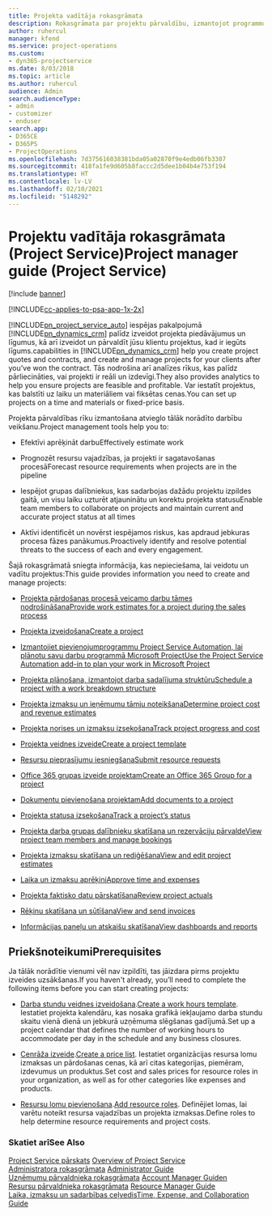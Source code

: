 ```yaml
---
title: Projekta vadītāja rokasgrāmata
description: Rokasgrāmata par projektu pārvaldību, izmantojot programmu Project Service
author: ruhercul
manager: kfend
ms.service: project-operations
ms.custom:
- dyn365-projectservice
ms.date: 8/03/2018
ms.topic: article
ms.author: ruhercul
audience: Admin
search.audienceType:
- admin
- customizer
- enduser
search.app:
- D365CE
- D365PS
- ProjectOperations
ms.openlocfilehash: 7d375616038381bda05a02870f9e4edb06fb3307
ms.sourcegitcommit: 418fa1fe9d605b8faccc2d5dee1b04b4e753f194
ms.translationtype: HT
ms.contentlocale: lv-LV
ms.lasthandoff: 02/10/2021
ms.locfileid: "5148292"
---
```

# <a name="project-manager-guide-project-service"></a><span data-ttu-id="aaccb-103">Projektu vadītāja rokasgrāmata (Project Service)</span><span class="sxs-lookup"><span data-stu-id="aaccb-103">Project manager guide (Project Service)</span></span>

[!include [banner](../includes/psa-now-project-operations.md)]

[!INCLUDE[cc-applies-to-psa-app-1x-2x](../includes/cc-applies-to-psa-app-1x-2x.md)]

[!INCLUDE[pn_project_service_auto](../includes/pn-project-service-auto.md)] <span data-ttu-id="aaccb-104">iespējas pakalpojumā [!INCLUDE[pn_dynamics_crm](../includes/pn-dynamics-crm.md)] palīdz izveidot projekta piedāvājumus un līgumus, kā arī izveidot un pārvaldīt jūsu klientu projektus, kad ir iegūts līgums.</span><span class="sxs-lookup"><span data-stu-id="aaccb-104">capabilities in [!INCLUDE[pn_dynamics_crm](../includes/pn-dynamics-crm.md)] help you create project quotes and contracts, and create and manage projects for your clients after you’ve won the contract.</span></span> <span data-ttu-id="aaccb-105">Tās nodrošina arī analīzes rīkus, kas palīdz pārliecināties, vai projekti ir reāli un izdevīgi.</span><span class="sxs-lookup"><span data-stu-id="aaccb-105">They also provides analytics to help you ensure projects are feasible and profitable.</span></span> <span data-ttu-id="aaccb-106">Var iestatīt projektus, kas balstīti uz laiku un materiāliem vai fiksētas cenas.</span><span class="sxs-lookup"><span data-stu-id="aaccb-106">You can set up projects on a time and materials or fixed-price basis.</span></span>  
  
 <span data-ttu-id="aaccb-107">Projekta pārvaldības rīku izmantošana atvieglo tālāk norādīto darbību veikšanu.</span><span class="sxs-lookup"><span data-stu-id="aaccb-107">Project management tools help you to:</span></span>  
  
-   <span data-ttu-id="aaccb-108">Efektīvi aprēķināt darbu</span><span class="sxs-lookup"><span data-stu-id="aaccb-108">Effectively estimate work</span></span>  
  
-   <span data-ttu-id="aaccb-109">Prognozēt resursu vajadzības, ja projekti ir sagatavošanas procesā</span><span class="sxs-lookup"><span data-stu-id="aaccb-109">Forecast resource requirements when projects are in the pipeline</span></span>  
  
-   <span data-ttu-id="aaccb-110">Iespējot grupas dalībniekus, kas sadarbojas dažādu projektu izpildes gaitā, un visu laiku uzturēt atjauninātu un korektu projekta statusu</span><span class="sxs-lookup"><span data-stu-id="aaccb-110">Enable team members to collaborate on projects and maintain current and accurate project status at all times</span></span>  
  
-   <span data-ttu-id="aaccb-111">Aktīvi identificēt un novērst iespējamos riskus, kas apdraud jebkuras procesa fāzes panākumus.</span><span class="sxs-lookup"><span data-stu-id="aaccb-111">Proactively identify and resolve potential threats to the success of each and every engagement.</span></span>  
  
<span data-ttu-id="aaccb-112">Šajā rokasgrāmatā sniegta informācija, kas nepieciešama, lai veidotu un vadītu projektus:</span><span class="sxs-lookup"><span data-stu-id="aaccb-112">This guide provides information you need to create and manage projects:</span></span>  
  
-   [<span data-ttu-id="aaccb-113">Projekta pārdošanas procesā veicamo darbu tāmes nodrošināšana</span><span class="sxs-lookup"><span data-stu-id="aaccb-113">Provide work estimates for a project during the sales process</span></span>](../psa/provide-estimates-project-during-sales-process.md)  
  
-   [<span data-ttu-id="aaccb-114">Projekta izveidošana</span><span class="sxs-lookup"><span data-stu-id="aaccb-114">Create a project</span></span>](../psa/create-project.md)  
  
-   [<span data-ttu-id="aaccb-115">Izmantojiet pievienojumprogrammu Project Service Automation, lai plānotu savu darbu programmā Microsoft Project</span><span class="sxs-lookup"><span data-stu-id="aaccb-115">Use the Project Service Automation add-in to plan your work in Microsoft Project</span></span>](../psa/add-plan-work-microsoft-project.md)  
  
-   [<span data-ttu-id="aaccb-116">Projekta plānošana, izmantojot darba sadalījuma struktūru</span><span class="sxs-lookup"><span data-stu-id="aaccb-116">Schedule a project with a work breakdown structure</span></span>](../psa/schedule-project-work-breakdown-structure.md)  
  
-   [<span data-ttu-id="aaccb-117">Projekta izmaksu un ieņēmumu tāmju noteikšana</span><span class="sxs-lookup"><span data-stu-id="aaccb-117">Determine project cost and revenue estimates</span></span>](../psa/determine-project-cost-revenue-estimates.md)  
  
-   [<span data-ttu-id="aaccb-118">Projekta norises un izmaksu izsekošana</span><span class="sxs-lookup"><span data-stu-id="aaccb-118">Track project progress and cost</span></span>](../psa/track-project-progress-cost.md)  
  
-   [<span data-ttu-id="aaccb-119">Projekta veidnes izveide</span><span class="sxs-lookup"><span data-stu-id="aaccb-119">Create a project template</span></span>](../psa/create-project-template.md)  
  
-   [<span data-ttu-id="aaccb-120">Resursu pieprasījumu iesniegšana</span><span class="sxs-lookup"><span data-stu-id="aaccb-120">Submit resource requests</span></span>](../psa/submit-resource-requests.md)  
  
-   [<span data-ttu-id="aaccb-121">Office 365 grupas izveide projektam</span><span class="sxs-lookup"><span data-stu-id="aaccb-121">Create an Office 365 Group for a project</span></span>](../psa/create-office-365-group-project.md)  
  
-   [<span data-ttu-id="aaccb-122">Dokumentu pievienošana projektam</span><span class="sxs-lookup"><span data-stu-id="aaccb-122">Add documents to a project</span></span>](../psa/add-documents-project.md)  
  
-   [<span data-ttu-id="aaccb-123">Projekta statusa izsekošana</span><span class="sxs-lookup"><span data-stu-id="aaccb-123">Track a project’s status</span></span>](../psa/track-project-status.md)  
  
-   [<span data-ttu-id="aaccb-124">Projekta darba grupas dalībnieku skatīšana un rezervāciju pārvalde</span><span class="sxs-lookup"><span data-stu-id="aaccb-124">View project team members and manage bookings</span></span>](../psa/view-project-team-members-manage-bookings.md)  
  
-   [<span data-ttu-id="aaccb-125">Projekta izmaksu skatīšana un rediģēšana</span><span class="sxs-lookup"><span data-stu-id="aaccb-125">View and edit project estimates</span></span>](../psa/view-edit-project-estimates.md)  
  
-   [<span data-ttu-id="aaccb-126">Laika un izmaksu aprēķini</span><span class="sxs-lookup"><span data-stu-id="aaccb-126">Approve time and expenses</span></span>](../psa/approve-time-expenses.md)  
  
-   [<span data-ttu-id="aaccb-127">Projekta faktisko datu pārskatīšana</span><span class="sxs-lookup"><span data-stu-id="aaccb-127">Review project actuals</span></span>](../psa/review-project-actuals.md)  
  
-   [<span data-ttu-id="aaccb-128">Rēķinu skatīšana un sūtīšana</span><span class="sxs-lookup"><span data-stu-id="aaccb-128">View and send invoices</span></span>](../psa/view-send-invoices.md)  
  
-   [<span data-ttu-id="aaccb-129">Informācijas paneļu un atskaišu skatīšana</span><span class="sxs-lookup"><span data-stu-id="aaccb-129">View dashboards and reports</span></span>](../psa/view-dashboards-reports.md)  
  
## <a name="prerequisites"></a><span data-ttu-id="aaccb-130">Priekšnoteikumi</span><span class="sxs-lookup"><span data-stu-id="aaccb-130">Prerequisites</span></span>  
 <span data-ttu-id="aaccb-131">Ja tālāk norādītie vienumi vēl nav izpildīti, tas jāizdara pirms projektu izveides uzsākšanas.</span><span class="sxs-lookup"><span data-stu-id="aaccb-131">If you haven't already, you’ll need to complete the following items before you can start creating projects:</span></span>  
  
-   <span data-ttu-id="aaccb-132">[Darba stundu veidnes izveidošana](../psa/create-work-hours-template.md).</span><span class="sxs-lookup"><span data-stu-id="aaccb-132">[Create a work hours template](../psa/create-work-hours-template.md).</span></span> <span data-ttu-id="aaccb-133">Iestatiet projekta kalendāru, kas nosaka grafikā iekļaujamo darba stundu skaitu vienā dienā un jebkurā uzņēmuma slēgšanas gadījumā.</span><span class="sxs-lookup"><span data-stu-id="aaccb-133">Set up a project calendar that defines the number of working hours to accommodate per day in the schedule and any business closures.</span></span>  
  
-   <span data-ttu-id="aaccb-134">[Cenrāža izveide](../psa/create-price-list.md).</span><span class="sxs-lookup"><span data-stu-id="aaccb-134">[Create a price list](../psa/create-price-list.md).</span></span> <span data-ttu-id="aaccb-135">Iestatiet organizācijas resursa lomu izmaksas un pārdošanas cenas, kā arī citas kategorijas, piemēram, izdevumus un produktus.</span><span class="sxs-lookup"><span data-stu-id="aaccb-135">Set cost and sales prices for resource roles in your organization, as well as for other categories like expenses and products.</span></span>  
  
-   <span data-ttu-id="aaccb-136">[Resursu lomu pievienošana](../psa/add-resource-roles.md).</span><span class="sxs-lookup"><span data-stu-id="aaccb-136">[Add resource roles](../psa/add-resource-roles.md).</span></span> <span data-ttu-id="aaccb-137">Definējiet lomas, lai varētu noteikt resursa vajadzības un projekta izmaksas.</span><span class="sxs-lookup"><span data-stu-id="aaccb-137">Define roles to help determine resource requirements and project costs.</span></span>  
  
### <a name="see-also"></a><span data-ttu-id="aaccb-138">Skatiet arī</span><span class="sxs-lookup"><span data-stu-id="aaccb-138">See Also</span></span>  
 <span data-ttu-id="aaccb-139">[Project Service pārskats](../psa/overview.md) </span><span class="sxs-lookup"><span data-stu-id="aaccb-139">[Overview of Project Service](../psa/overview.md) </span></span>  
 <span data-ttu-id="aaccb-140">[Administratora rokasgrāmata](../psa/admin-guide.md) </span><span class="sxs-lookup"><span data-stu-id="aaccb-140">[Administrator Guide](../psa/admin-guide.md) </span></span>  
 <span data-ttu-id="aaccb-141">[Uzņēmumu pārvaldnieka rokasgrāmata](../psa/account-manager-guide.md) </span><span class="sxs-lookup"><span data-stu-id="aaccb-141">[Account Manager Guiden](../psa/account-manager-guide.md) </span></span>  
 <span data-ttu-id="aaccb-142">[Resursu pārvaldnieka rokasgrāmata](../psa/resource-manager-guide.md) </span><span class="sxs-lookup"><span data-stu-id="aaccb-142">[Resource Manager Guide](../psa/resource-manager-guide.md) </span></span>  
 [<span data-ttu-id="aaccb-143">Laika, izmaksu un sadarbības ceļvedis</span><span class="sxs-lookup"><span data-stu-id="aaccb-143">Time, Expense, and Collaboration Guide</span></span>](../psa/time-expense-collaboration-guide.md)

